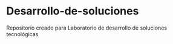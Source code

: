 # Desarrollo-de-soluciones
Repositorio creado para Laboratorio de desarrollo de soluciones tecnológicas
